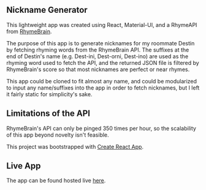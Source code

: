 ## Nickname Generator

This lightweight app was created using React, Material-UI, and a RhymeAPI from [RhymeBrain](http://rhymebrain.com/api.html).

The purpose of this app is to generate nicknames for my roommate Destin by fetching rhyming words from the RhymeBrain API. The suffixes at the end of Destin's name (e.g. Dest-ini, Dest-orni, Dest-ino) are used as the rhyming word used to fetch the API, and the returned JSON file is filtered by RhymeBrain's score so that most nicknames are perfect or near rhymes.

This app could be cloned to fit almost any name, and could be modularized to input any name/suffixes into the app in order to fetch nicknames, but I left it fairly static for simplicity's sake.

## Limitations of the API

RhymeBrain's API can only be pinged 350 times per hour, so the scalability of this app beyond novelty isn't feasible.

This project was bootstrapped with [Create React App](https://github.com/facebook/create-react-app).

## Live App

The app can be found hosted live [here](http://destin-nicknames.herokuapp.com/).
